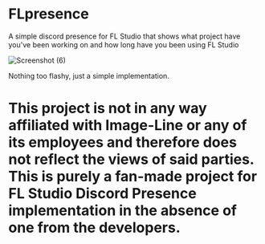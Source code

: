# FLpresence
A simple discord presence for FL Studio that shows what project have you've been working on and how long have you been using FL Studio

![Screenshot (6)](https://user-images.githubusercontent.com/40915503/116416661-3c78ba00-a85a-11eb-9fa7-439f85896ea3.png)

Nothing too flashy, just a simple implementation.



# This project is not in any way affiliated with Image-Line or any of its employees and therefore does not reflect the views of said parties. This is purely a fan-made project for FL Studio Discord Presence implementation in the absence of one from the developers.
